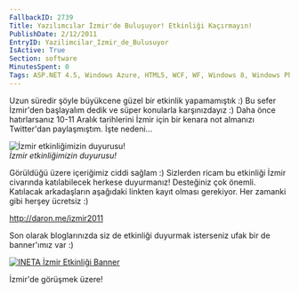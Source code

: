```yaml
---
FallbackID: 2739
Title: Yazılımcılar İzmir'de Buluşuyor! Etkinliği Kaçırmayın!
PublishDate: 2/12/2011
EntryID: Yazilimcilar_Izmir_de_Bulusuyor
IsActive: True
Section: software
MinutesSpent: 0
Tags: ASP.NET 4.5, Windows Azure, HTML5, WCF, WF, Windows 8, Windows Phone 7.5, Windows Server 8
---
```

Uzun süredir şöyle büyükcene güzel bir etkinlik yapamamıştık :) Bu sefer
İzmir'den başlayalım dedik ve süper konularla karşınızdayız :) Daha önce
hatırlarsanız 10-11 Aralık tarihlerini İzmir için bir kenara not
almanızı Twitter'dan paylaşmıştım. İşte nedeni...

![İzmir etkinliğimizin
duyurusu!](http://cdn.daron.yondem.com/assets/2739/ineta_izmir_2011.gif)\
*İzmir etkinliğimizin duyurusu!*

Görüldüğü üzere içeriğimiz ciddi sağlam :) Sizlerden ricam bu etkinliği
İzmir civarında katılabilecek herkese duyurmanız! Desteğiniz çok önemli.
Katılacak arkadaşların aşağıdaki linkten kayıt olması gerekiyor. Her
zamanki gibi herşey ücretsiz :)

<http://daron.me/izmir2011>

Son olarak bloglarınızda siz de etkinliği duyurmak isterseniz ufak bir
de banner'ımız var :)

[![INETA İzmir Etkinliği
Banner](http://cdn.daron.yondem.com/assets/2739/ineta_izmir_gif.gif)](http://daron.me/izmir2011)

İzmir'de görüşmek üzere!


